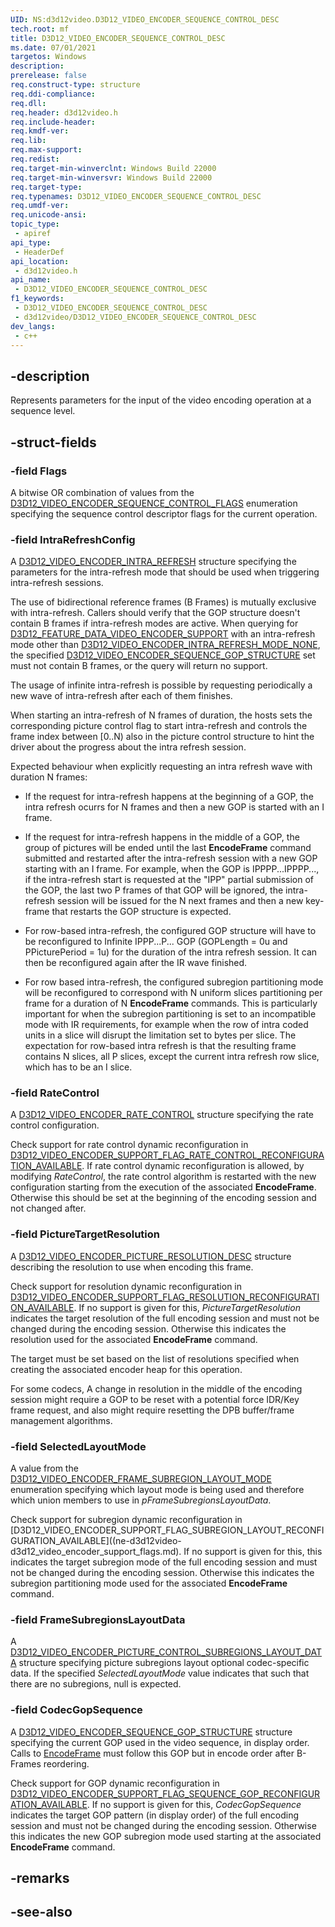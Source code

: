 ```yaml
---
UID: NS:d3d12video.D3D12_VIDEO_ENCODER_SEQUENCE_CONTROL_DESC
tech.root: mf
title: D3D12_VIDEO_ENCODER_SEQUENCE_CONTROL_DESC
ms.date: 07/01/2021
targetos: Windows
description: 
prerelease: false
req.construct-type: structure
req.ddi-compliance: 
req.dll: 
req.header: d3d12video.h
req.include-header: 
req.kmdf-ver: 
req.lib: 
req.max-support: 
req.redist: 
req.target-min-winverclnt: Windows Build 22000
req.target-min-winversvr: Windows Build 22000
req.target-type: 
req.typenames: D3D12_VIDEO_ENCODER_SEQUENCE_CONTROL_DESC
req.umdf-ver: 
req.unicode-ansi: 
topic_type:
 - apiref
api_type:
 - HeaderDef
api_location:
 - d3d12video.h
api_name:
 - D3D12_VIDEO_ENCODER_SEQUENCE_CONTROL_DESC
f1_keywords:
 - D3D12_VIDEO_ENCODER_SEQUENCE_CONTROL_DESC
 - d3d12video/D3D12_VIDEO_ENCODER_SEQUENCE_CONTROL_DESC
dev_langs:
 - c++
---
```


## -description

Represents parameters for the input of the video encoding operation at a sequence level.

## -struct-fields

### -field Flags

A bitwise OR combination of values from the [D3D12_VIDEO_ENCODER_SEQUENCE_CONTROL_FLAGS](ne-d3d12video-d3d12_video_encoder_sequence_control_flags.md) enumeration specifying the sequence control descriptor flags for the current operation.

### -field IntraRefreshConfig

A [D3D12_VIDEO_ENCODER_INTRA_REFRESH](ns-d3d12video-d3d12_video_encoder_intra_refresh.md) structure specifying the parameters for the intra-refresh mode that should be used when triggering intra-refresh sessions.

The use of bidirectional reference frames (B Frames) is mutually exclusive with intra-refresh. Callers should verify that the GOP structure doesn't contain B frames if intra-refresh modes are active. When querying for [D3D12_FEATURE_DATA_VIDEO_ENCODER_SUPPORT](ns-d3d12video-d3d12_feature_data_video_encoder_support.md) with an intra-refresh mode other than [D3D12_VIDEO_ENCODER_INTRA_REFRESH_MODE_NONE](ns-d3d12video-d3d12_feature_data_video_encoder_intra_refresh_mode.md), the specified [D3D12_VIDEO_ENCODER_SEQUENCE_GOP_STRUCTURE](D3D12_VIDEO_ENCODER_SEQUENCE_GOP_STRUCTURE) set must not contain B frames, or the query will return no support.

The usage of infinite intra-refresh is possible by requesting periodically a new wave of intra-refresh after each of them finishes.

When starting an intra-refresh of N frames of duration, the hosts sets the corresponding picture control flag to start intra-refresh and controls the frame index between [0..N) also in the picture control structure to hint the driver about the progress about the intra refresh session.

Expected behaviour when explicitly requesting an intra refresh wave with duration N frames:

 - If the request for intra-refresh happens at the beginning of a GOP, the intra refresh ocurrs for N frames and then a new GOP is started with an I frame.

 - If the request for intra-refresh happens in the middle of a GOP, the group of pictures will be ended until the last **EncodeFrame** command submitted and restarted after the intra-refresh session with a new GOP starting with an I frame. For example, when the GOP is IPPPP...IPPPP..., if the intra-refresh start is requested at the "IPP" partial submission of the GOP, the last two P frames of that GOP will be ignored, the intra-refresh session will be issued for the N next frames and then a new key-frame that restarts the GOP structure is expected.

 - For row-based intra-refresh, the configured GOP structure will have to be reconfigured to Infinite IPPP...P... GOP (GOPLength = 0u and PPicturePeriod = 1u) for the duration of the intra refresh session. It can then be reconfigured again after the IR wave finished.
    
 - For row based intra-refresh, the configured subregion partitioning mode will be reconfigured to correspond with N uniform slices partitioning per frame for a duration of N **EncodeFrame** commands. This is particularly important for when the subregion partitioning is set to an incompatible mode with IR requirements, for example when the row of intra coded units in a slice will disrupt the limitation set to bytes per slice. The expectation for row-based intra refresh is that the resulting frame contains N slices, all P slices, except the current intra refresh row slice, which has to be an I slice.


### -field RateControl

A [D3D12_VIDEO_ENCODER_RATE_CONTROL](ns-d3d12video-d3d12_video_encoder_rate_control.md) structure specifying the rate control configuration.

Check support for rate control dynamic reconfiguration in [D3D12_VIDEO_ENCODER_SUPPORT_FLAG_RATE_CONTROL_RECONFIGURATION_AVAILABLE](ne-d3d12video-d3d12_video_encoder_support_flags.md). If rate control dynamic reconfiguration is allowed, by modifying *RateControl*, the rate control algorithm is restarted with the new configuration starting from the execution of the associated **EncodeFrame**. Otherwise this should be set at the beginning of the encoding session and not changed after.


### -field PictureTargetResolution

A [D3D12_VIDEO_ENCODER_PICTURE_RESOLUTION_DESC](ns-d3d12video-d3d12_video_encoder_picture_resolution_desc.md) structure describing the resolution to use when encoding this frame.

Check support for resolution dynamic reconfiguration in [D3D12_VIDEO_ENCODER_SUPPORT_FLAG_RESOLUTION_RECONFIGURATION_AVAILABLE](ne-d3d12video-d3d12_video_encoder_support_flags.md). If no support is given for this, *PictureTargetResolution* indicates the target resolution of the full encoding session and must not be changed during the encoding session. Otherwise this indicates the resolution used for the associated **EncodeFrame** command.

The target must be set based on the list of resolutions specified when creating the associated encoder heap for this operation.

For some codecs, A change in resolution in the middle of the encoding session might require a GOP to be reset with a potential force IDR/Key frame request, and also might require resetting the DPB buffer/frame management algorithms.


### -field SelectedLayoutMode

A value from the [D3D12_VIDEO_ENCODER_FRAME_SUBREGION_LAYOUT_MODE](ne-d3d12video-d3d12_video_encoder_frame_subregion_layout_mode.md) enumeration specifying which layout mode is being used and therefore which union members to use in *pFrameSubregionsLayoutData*.

Check support for subregion dynamic reconfiguration in [D3D12_VIDEO_ENCODER_SUPPORT_FLAG_SUBREGION_LAYOUT_RECONFIGURATION_AVAILABLE]((ne-d3d12video-d3d12_video_encoder_support_flags.md). If no support is given for this, this indicates the target subregion mode of the full encoding session and must not be changed during the encoding session. Otherwise this indicates the subregion partitioning mode used for the associated **EncodeFrame** command.

### -field FrameSubregionsLayoutData

A [D3D12_VIDEO_ENCODER_PICTURE_CONTROL_SUBREGIONS_LAYOUT_DATA](ns-d3d12video-d3d12_video_encoder_picture_control_subregions_layout_data.md) structure specifying picture subregions layout optional codec-specific data. If the specified *SelectedLayoutMode* value indicates that such that there are no subregions, null is expected.

### -field CodecGopSequence

A [D3D12_VIDEO_ENCODER_SEQUENCE_GOP_STRUCTURE](ns-d3d12video-d3d12_video_encoder_sequence_gop_structure.md) structure specifying the current GOP used in the video sequence, in display order. Calls to [EncodeFrame](nf-d3d12video-id3d12videoencodecommandlist2-encodeframe.md) must follow this GOP but in encode order after B-Frames reordering.

Check support for GOP dynamic reconfiguration in [D3D12_VIDEO_ENCODER_SUPPORT_FLAG_SEQUENCE_GOP_RECONFIGURATION_AVAILABLE](ne-d3d12video-d3d12_video_encoder_support_flags.md). If no support is given for this, *CodecGopSequence* indicates the target GOP pattern (in display order) of the full encoding session and must not be changed during the encoding session. Otherwise this indicates the new GOP subregion mode used starting at the associated **EncodeFrame** command.

## -remarks

## -see-also

